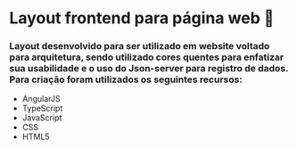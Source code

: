 # Layout frontend para página web :page_with_curl:

### Layout desenvolvido para ser utilizado em website voltado para arquitetura, sendo utilizado cores quentes para enfatizar sua usabilidade e o uso do Json-server para registro de dados. Para criação foram utilizados os seguintes recursos: 

* AngularJS
* TypeScript
* JavaScript
* CSS
* HTML5